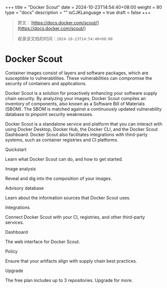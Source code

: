 +++
title = "Docker Scout"
date = 2024-10-23T14:54:40+08:00
weight = 80
type = "docs"
description = ""
isCJKLanguage = true
draft = false
+++

> 原文：[https://docs.docker.com/scout/](https://docs.docker.com/scout/)
>
> 收录该文档的时间：`2024-10-23T14:54:40+08:00`

# Docker Scout

Container images consist of layers and software packages, which are susceptible to vulnerabilities. These vulnerabilities can compromise the security of containers and applications.

Docker Scout is a solution for proactively enhancing your software supply chain security. By analyzing your images, Docker Scout compiles an inventory of components, also known as a Software Bill of Materials (SBOM). The SBOM is matched against a continuously updated vulnerability database to pinpoint security weaknesses.

Docker Scout is a standalone service and platform that you can interact with using Docker Desktop, Docker Hub, the Docker CLI, and the Docker Scout Dashboard. Docker Scout also facilitates integrations with third-party systems, such as container registries and CI platforms.



Quickstart

Learn what Docker Scout can do, and how to get started.



Image analysis

Reveal and dig into the composition of your images.



Advisory database

Learn about the information sources that Docker Scout uses.



Integrations

Connect Docker Scout with your CI, registries, and other third-party services.



Dashboard

The web interface for Docker Scout.



Policy

Ensure that your artifacts align with supply chain best practices.



Upgrade

The free plan includes up to 3 repositories. Upgrade for more.
